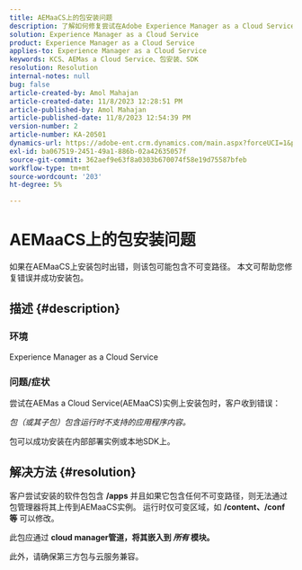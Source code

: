 ```yaml
---
title: AEMaaCS上的包安装问题
description: 了解如何修复尝试在Adobe Experience Manager as a Cloud Service上安装包时出现的错误。 确保第三方包与云服务兼容。
solution: Experience Manager as a Cloud Service
product: Experience Manager as a Cloud Service
applies-to: Experience Manager as a Cloud Service
keywords: KCS、AEMas a Cloud Service、包安装、SDK
resolution: Resolution
internal-notes: null
bug: false
article-created-by: Amol Mahajan
article-created-date: 11/8/2023 12:28:51 PM
article-published-by: Amol Mahajan
article-published-date: 11/8/2023 12:54:39 PM
version-number: 2
article-number: KA-20501
dynamics-url: https://adobe-ent.crm.dynamics.com/main.aspx?forceUCI=1&pagetype=entityrecord&etn=knowledgearticle&id=ff700d5a-327e-ee11-8179-6045bd006b3d
exl-id: ba067519-2451-49a1-886b-02a42635057f
source-git-commit: 362aef9e63f8a0303b670074f58e19d75587bfeb
workflow-type: tm+mt
source-wordcount: '203'
ht-degree: 5%

---
```


# AEMaaCS上的包安装问题


如果在AEMaaCS上安装包时出错，则该包可能包含不可变路径。 本文可帮助您修复错误并成功安装包。

## 描述 {#description}


### <b>环境</b>

Experience Manager as a Cloud Service



### <b>问题/症状</b>

尝试在AEMas a Cloud Service(AEMaaCS)实例上安装包时，客户收到错误：

*包（或其子包）包含运行时不支持的应用程序内容。*



包可以成功安装在内部部署实例或本地SDK上。


## 解决方法 {#resolution}


客户尝试安装的软件包包含 <b>/apps</b> 并且如果它包含任何不可变路径，则无法通过包管理器将其上传到AEMaaCS实例。
运行时仅可变区域，如 <b>/content、/conf等</b> 可以修改。

此包应通过 <b>cloud manager管道，将其嵌入到 *所有* 模块。</b>

此外，请确保第三方包与云服务兼容。

